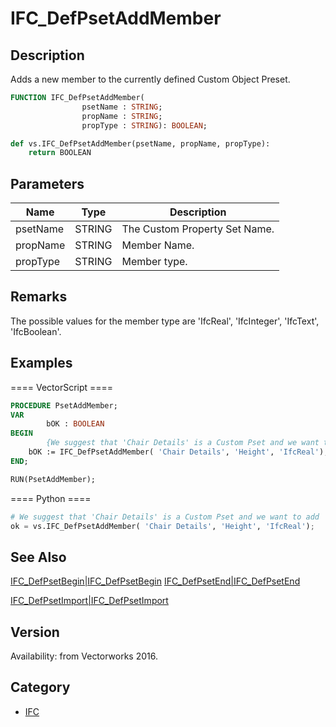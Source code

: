 # IFC_DefPsetAddMember

## Description
Adds a new member to the currently defined Custom Object Preset.

```pascal
FUNCTION IFC_DefPsetAddMember(
				psetName : STRING;
				propName : STRING;
				propType : STRING): BOOLEAN;
```

```python
def vs.IFC_DefPsetAddMember(psetName, propName, propType):
    return BOOLEAN
```

## Parameters
|Name|Type|Description|
|---|---|---|
|psetName|STRING|The Custom Property Set Name.|
|propName|STRING|Member Name.|
|propType|STRING|Member type.|

## Remarks
The possible values for the member type are 'IfcReal', 'IfcInteger', 'IfcText', 'IfcBoolean'.

## Examples
==== VectorScript ====
```pascal
PROCEDURE PsetAddMember;
VAR
        bOK : BOOLEAN
BEGIN
        {We suggest that 'Chair Details' is a Custom Pset and we want to add 'Height' member with type 'IfcReal'}
	bOK := IFC_DefPsetAddMember( 'Chair Details', 'Height', 'IfcReal');
END;

RUN(PsetAddMember);
```
==== Python ====
```python
# We suggest that 'Chair Details' is a Custom Pset and we want to add 'Height' member with type 'IfcReal'
ok = vs.IFC_DefPsetAddMember( 'Chair Details', 'Height', 'IfcReal');
```

## See Also
[IFC_DefPsetBegin|IFC_DefPsetBegin](IFC_DefPsetBegin|IFC_DefPsetBegin.md)
[IFC_DefPsetEnd|IFC_DefPsetEnd](IFC_DefPsetEnd|IFC_DefPsetEnd.md)

[IFC_DefPsetImport|IFC_DefPsetImport](IFC_DefPsetImport|IFC_DefPsetImport.md)

## Version
Availability: from Vectorworks 2016.

## Category
* [IFC](../Categories/IFC.md)
